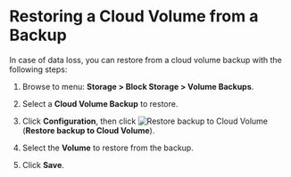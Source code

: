 # Restoring a Cloud Volume from a Backup

In case of data loss, you can restore from a cloud volume backup with
the following steps:

1.  Browse to menu: **Storage > Block Storage > Volume Backups**.

2.  Select a **Cloud Volume Backup** to restore.

3.  Click **Configuration**, then
    click ![Restore backup to Cloud Volume](../images/volume-icon.png)
    (**Restore backup to Cloud Volume**).

4.  Select the **Volume** to restore from the backup.

5.  Click **Save**.
